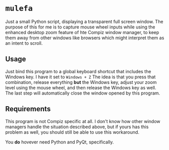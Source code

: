 `mulefa`
========

Just a small Python script,
displaying a transparent full screen window.
The purpose of this for me
is to capture mouse wheel inputs
while using the enhanced desktop zoom feature
of hte Compiz window manager,
to keep them away from other windows
like browsers
which might interpret them
as an intent to scroll.

Usage
-----

Just bind this program
to a global keyboard shortcut
that includes the Windows key.
I have it set to `Windows + Z`
The idea is that you press that combination,
release everything **but** the Windows key,
adjust your zoom level using the mouse wheel,
and then release the Windows key as well.
The last step will automatically close the window opened by this program.

Requirements
------------

This program is not Compiz specific at all.
I don't know how other window managers
handle the situation described above,
but if yours has this problem as well,
you should still be able to use this workaround.

You **do** hovever need Python and PyQt, specifically.
